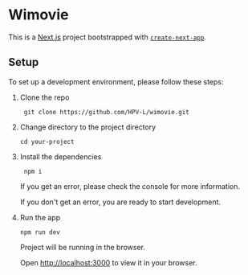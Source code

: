 # Wimovie 

This is a [Next.js](https://nextjs.org/) project bootstrapped with [`create-next-app`](https://github.com/vercel/next.js/tree/canary/packages/create-next-app).

## Setup

To set up a development environment, please follow these steps:

1. Clone the repo

   ```shell
    git clone https://github.com/HPV-L/wimovie.git
   ```

2. Change directory to the project directory

    ```shell
    cd your-project
    ```

3. Install the dependencies
   
    ```shell
     npm i
    ```

    If you get an error, please check the console for more information.

    If you don't get an error, you are ready to start development.

4. Run the app
   
    ```shell
    npm run dev
    ```

    Project will be running in the browser.

    Open [http://localhost:3000](http://localhost:3000) to view it in your browser.